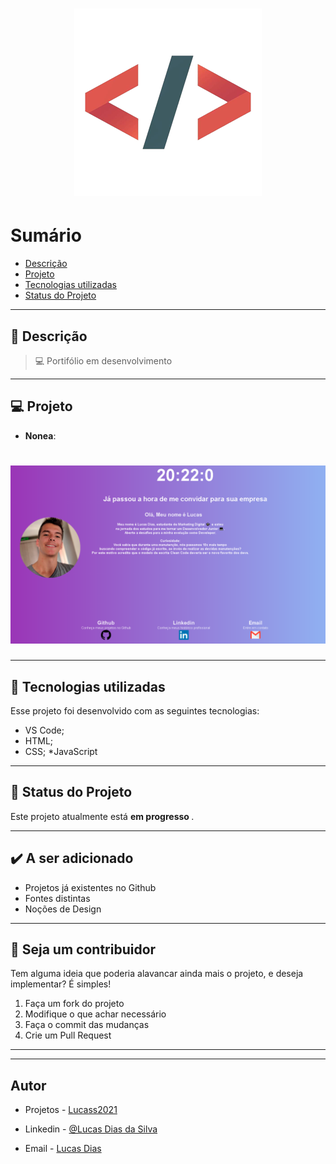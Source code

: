 <h1 align="center">
    <img src="logo1.png"/>
</h1>

# Sumário

- [Descrição](#📝-Descrição)
- [Projeto](#💻-Projeto)
- [Tecnologias utilizadas](#🚀-Tecnologias-utilizadas)
- [Status do Projeto](#🎯-Status-do-Projeto)

---

## 📝 Descrição

>💻 Portifólio em desenvolvimento



---

## 💻 Projeto

* <b>Nonea</b>: 

<h1 align="center">
    <img src="read.00.PNG"/>
</h1>



---

## 🚀 Tecnologias utilizadas
Esse projeto foi desenvolvido com as seguintes tecnologias:
* VS Code;
* HTML;
* CSS;
*JavaScript


---

## 🎯 Status do Projeto

Este projeto atualmente está <b>em progresso </b>.

---

## :heavy_check_mark: A ser adicionado

- Projetos já existentes no Github
- Fontes distintas
- Noções de Design

---

## :handshake: Seja um contribuidor

Tem alguma ideia que poderia alavancar ainda mais o projeto, e deseja implementar? É simples!

1. Faça um fork do projeto
2. Modifique o que achar necessário
3. Faça o commit das mudanças
4. Crie um Pull Request

---

---

## Autor

- Projetos - [Lucass2021](https://github.com/Lucass2021)

- Linkedin - [@Lucas Dias da Silva](https://www.linkedin.com/in/lucas-dias-da-silva-118954199/)

- Email - [Lucas Dias](mailto:lucas.allx@hotmail.com")
